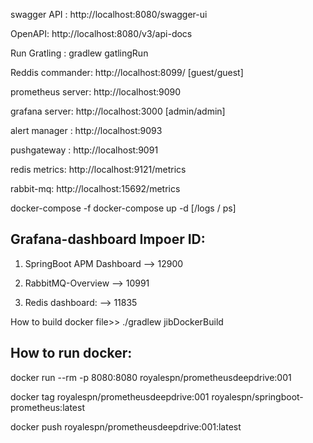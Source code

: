 swagger API : http://localhost:8080/swagger-ui

OpenAPI: http://localhost:8080/v3/api-docs

Run Gratling : gradlew gatlingRun

Reddis commander: http://localhost:8099/ [guest/guest]

prometheus server: http://localhost:9090

grafana server:    http://localhost:3000 [admin/admin]

alert manager :    http://localhost:9093

pushgateway :      http://localhost:9091

redis metrics:     http://localhost:9121/metrics

rabbit-mq:         http://localhost:15692/metrics




docker-compose -f docker-compose up -d    [/logs / ps]

Grafana-dashboard Impoer ID:
----------------------------

1. SpringBoot APM Dashboard --> 12900

2. RabbitMQ-Overview        --> 10991

3. Redis dashboard:         --> 11835 


How to build docker file>>
./gradlew jibDockerBuild

How to run docker:
------------------

docker run --rm -p 8080:8080 royalespn/prometheusdeepdrive:001

docker tag royalespn/prometheusdeepdrive:001 royalespn/springboot-prometheus:latest

docker push royalespn/prometheusdeepdrive:001:latest
